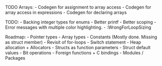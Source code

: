 TODO Arrays:
    - Codegen for assignment to array access
    - Codegen for array access in expressions
    - Codegen for declaring arrays

TODO:
    - Backing integer types for enums
    - Better printf
    - Better scoping
    - Error messages with multiple color highlighting.
    - :WrongForLoopSizing

Roadmap:
    - Pointer types
    - Array types
    - Constants (Mostly done. Missing as struct member)
    - Revisit of for-loops
    - Switch statement
    - Heap allocation + Allocators
    - Structs as function parameters
    - Struct default values
    - Bit operations
    - Foreign functions + C bindings
    - Modules / Packages
